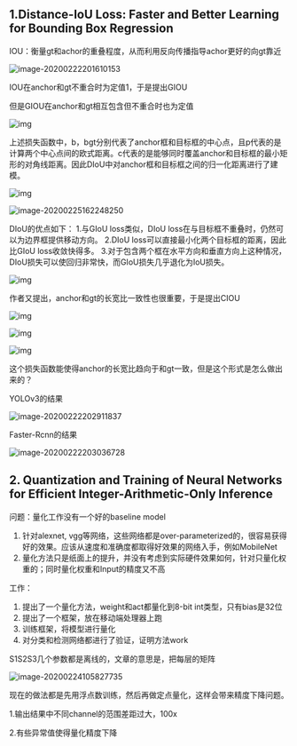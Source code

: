 ## 1.Distance-IoU Loss: Faster and Better Learning for Bounding Box Regression  

IOU：衡量gt和achor的重叠程度，从而利用反向传播指导achor更好的向gt靠近

![image-20200222201610153](image-20200222201610153.png)

IOU在anchor和gt不重合时为定值1，于是提出GIOU

但是GIOU在anchor和gt相互包含但不重合时也为定值

![img](aHR0cHM6Ly91cGxvYWQtaW1hZ2VzLmppYW5zaHUuaW8vdXBsb2FkX2ltYWdlcy81NTI5OTk3LWNmZTg4OTVjYTVhM2UyMzAucG5n.jpg)

上述损失函数中，b，bgt分别代表了anchor框和目标框的中心点，且p代表的是计算两个中心点间的欧式距离。c代表的是能够同时覆盖anchor和目标框的最小矩形的对角线距离。因此DIoU中对anchor框和目标框之间的归一化距离进行了建模。

![img](aHR0cHM6Ly91cGxvYWQtaW1hZ2VzLmppYW5zaHUuaW8vdXBsb2FkX2ltYWdlcy81NTI5OTk3LTVjNTEwNDQyMjcxM2YzYWMucG5n.jpg)

![image-20200225162248250](image-20200225162248250.png)

DIoU的优点如下：
1.与GIoU loss类似，DIoU loss在与目标框不重叠时，仍然可以为边界框提供移动方向。
2.DIoU loss可以直接最小化两个目标框的距离，因此比GIoU loss收敛快得多。
3.对于包含两个框在水平方向和垂直方向上这种情况，DIoU损失可以使回归非常快，而GIoU损失几乎退化为IoU损失。

![img](aHR0cHM6Ly91cGxvYWQtaW1hZ2VzLmppYW5zaHUuaW8vdXBsb2FkX2ltYWdlcy81NTI5OTk3LTllNzQ3OWJlN2Y3ZjVkNDcucG5n.jpg)

作者又提出，anchor和gt的长宽比一致性也很重要，于是提出CIOU

![img](F:\Desktop\组会\aHR0cHM6Ly91cGxvYWQtaW1hZ2VzLmppYW5zaHUuaW8vdXBsb2FkX2ltYWdlcy81NTI5OTk3LTkyNzJlNGU0NWM4MTM0YTIucG5n.jpg)

![img](F:\Desktop\组会\aHR0cHM6Ly91cGxvYWQtaW1hZ2VzLmppYW5zaHUuaW8vdXBsb2FkX2ltYWdlcy81NTI5OTk3LTc4NmQzZGZlYzFjYWNiMWUucG5n.jpg)

![img](F:\Desktop\组会\aHR0cHM6Ly91cGxvYWQtaW1hZ2VzLmppYW5zaHUuaW8vdXBsb2FkX2ltYWdlcy81NTI5OTk3LWI5MmE4ZDcyNDFkZTRmNjUucG5n.jpg)

这个损失函数能使得anchor的长宽比趋向于和gt一致，但是这个形式是怎么做出来的？

YOLOv3的结果

![image-20200222202911837](image-20200222202911837.png)

Faster-Rcnn的结果

![image-20200222203036728](image-20200222203036728.png)



## 2. Quantization and Training of Neural Networks for Efficient Integer-Arithmetic-Only Inference  
问题：量化工作没有一个好的baseline model

1. 针对alexnet, vgg等网络，这些网络都是over-parameterized的，很容易获得好的效果。应该从速度和准确度都取得好效果的网络入手，例如MobileNet
2. 量化方法只是纸面上的提升，并没有考虑到实际硬件效果如何，针对只量化权重的；同时量化权重和Input的精度又不高

工作：

1. 提出了一个量化方法，weight和act都量化到8-bit int类型，只有bias是32位
2. 提出了一个框架，放在移动端处理器上跑
3. 训练框架，将模型进行量化
4. 对分类和检测网络都进行了验证，证明方法work





S1S2S3几个参数都是离线的，文章的意思是，把每层的矩阵

![image-20200224105827735](image-20200224105827735.png)

现在的做法都是先用浮点数训练，然后再做定点量化，这样会带来精度下降问题。

1.输出结果中不同channel的范围差距过大，100x

2.有些异常值使得量化精度下降



